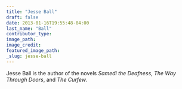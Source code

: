 ```yaml
---
title: "Jesse Ball"
draft: false
date: 2013-01-16T19:55:48-04:00
last_name: "Ball"
contributor_type:
image_path:
image_credit:
featured_image_path:
_slug: jesse-ball
---
```


Jesse Ball is the author of the novels _Samedi the Deafness_, _The Way Through Doors_, and _The Curfew_. 

